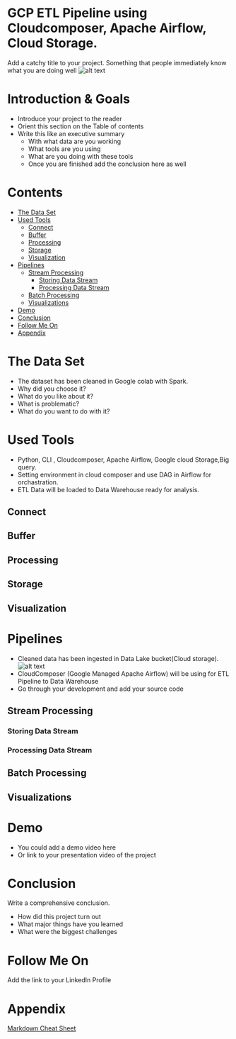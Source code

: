 
# GCP ETL Pipeline using Cloudcomposer, Apache Airflow, Cloud Storage. 
Add a catchy title to your project. Something that people immediately know what you are doing well
![alt text]()

# Introduction & Goals
- Introduce your project to the reader
- Orient this section on the Table of contents
- Write this like an executive summary
  - With what data are you working
  - What tools are you using
  - What are you doing with these tools
  - Once you are finished add the conclusion here as well

# Contents

- [The Data Set](#the-data-set)
- [Used Tools](#used-tools)
  - [Connect](#connect)
  - [Buffer](#buffer)
  - [Processing](#processing)
  - [Storage](#storage)
  - [Visualization](#visualization)
- [Pipelines](#pipelines)
  - [Stream Processing](#stream-processing)
    - [Storing Data Stream](#storing-data-stream)
    - [Processing Data Stream](#processing-data-stream)
  - [Batch Processing](#batch-processing)
  - [Visualizations](#visualizations)
- [Demo](#demo)
- [Conclusion](#conclusion)
- [Follow Me On](#follow-me-on)
- [Appendix](#appendix)


# The Data Set
- The dataset has been cleaned in Google colab with Spark.
- Why did you choose it?
- What do you like about it?
- What is problematic?
- What do you want to do with it?

# Used Tools
- Python, CLI , Cloudcomposer, Apache Airflow, Google cloud Storage,Big query.
- Setting environment in cloud composer and use DAG in Airflow for orchastration.
- ETL Data will be loaded to Data Warehouse ready for analysis. 


## Connect
## Buffer
## Processing
## Storage
## Visualization

# Pipelines
- Cleaned data has been ingested in Data Lake bucket(Cloud storage).
![alt text]()
- CloudComposer (Google Managed Apache Airflow) will be using for ETL Pipeline to Data Warehouse 
- Go through your development and add your source code

## Stream Processing
### Storing Data Stream
### Processing Data Stream
## Batch Processing
## Visualizations

# Demo
- You could add a demo video here
- Or link to your presentation video of the project

# Conclusion
Write a comprehensive conclusion.
- How did this project turn out
- What major things have you learned
- What were the biggest challenges

# Follow Me On
Add the link to your LinkedIn Profile

# Appendix

[Markdown Cheat Sheet](https://github.com/adam-p/markdown-here/wiki/Markdown-Cheatsheet)
